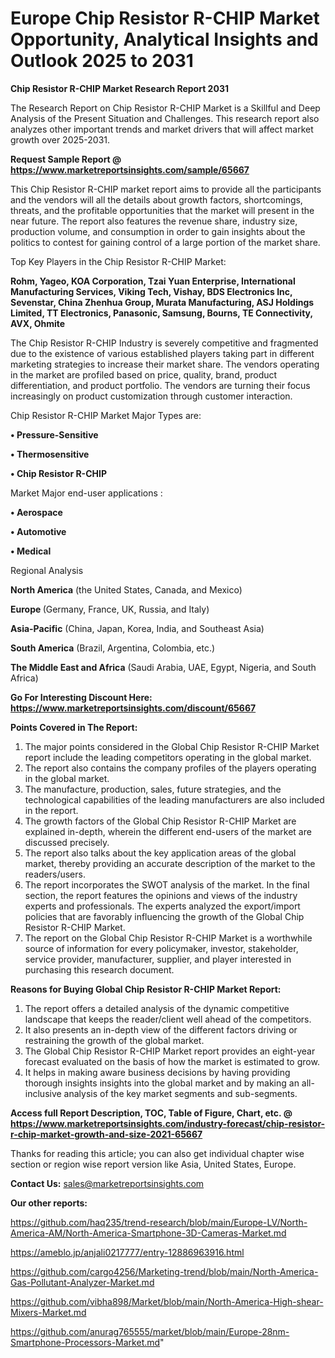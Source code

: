 # Europe Chip Resistor R-CHIP Market Opportunity, Analytical Insights and Outlook 2025 to 2031

<strong>Chip Resistor R-CHIP Market Research Report 2031</strong>

The Research Report on Chip Resistor R-CHIP Market is a Skillful and Deep Analysis of the Present Situation and Challenges. This research report also analyzes other important trends and market drivers that will affect market growth over 2025-2031.

<strong>Request Sample Report @ <a href=https://www.marketreportsinsights.com/sample/65667>https://www.marketreportsinsights.com/sample/65667</a></strong>

This Chip Resistor R-CHIP market report aims to provide all the participants and the vendors will all the details about growth factors, shortcomings, threats, and the profitable opportunities that the market will present in the near future. The report also features the revenue share, industry size, production volume, and consumption in order to gain insights about the politics to contest for gaining control of a large portion of the market share.

Top Key Players in the Chip Resistor R-CHIP Market:

<strong>Rohm, Yageo, KOA Corporation, Tzai Yuan Enterprise, International Manufacturing Services, Viking Tech, Vishay, BDS Electronics Inc, Sevenstar, China Zhenhua Group, Murata Manufacturing, ASJ Holdings Limited, TT Electronics, Panasonic, Samsung, Bourns, TE Connectivity, AVX, Ohmite</strong>

The Chip Resistor R-CHIP Industry is severely competitive and fragmented due to the existence of various established players taking part in different marketing strategies to increase their market share. The vendors operating in the market are profiled based on price, quality, brand, product differentiation, and product portfolio. The vendors are turning their focus increasingly on product customization through customer interaction.

Chip Resistor R-CHIP Market Major Types are:

<strong>• Pressure-Sensitive

• Thermosensitive

• Chip Resistor R-CHIP</strong>

Market Major end-user applications :

<strong>• Aerospace

• Automotive

• Medical</strong>

Regional Analysis

</u><strong><b>North America</b></strong> (the United States, Canada, and Mexico)

<strong><b>Europe </b></strong>(Germany, France, UK, Russia, and Italy)

<strong><b>Asia-Pacific</b></strong> (China, Japan, Korea, India, and Southeast Asia)

<strong><b>South America</b></strong> (Brazil, Argentina, Colombia, etc.)

<strong><b>The Middle East and Africa</b></strong> (Saudi Arabia, UAE, Egypt, Nigeria, and South Africa)

<strong>Go For Interesting Discount Here: <a href=https://www.marketreportsinsights.com/discount/65667>https://www.marketreportsinsights.com/discount/65667</a></strong>

<strong>Points Covered in The Report:</strong>
<ol>
  <li>The major points considered in the Global Chip Resistor R-CHIP Market report include the leading competitors operating in the global market.</li>
  <li>The report also contains the company profiles of the players operating in the global market.</li>
  <li>The manufacture, production, sales, future strategies, and the technological capabilities of the leading manufacturers are also included in the report.</li>
  <li>The growth factors of the Global Chip Resistor R-CHIP Market are explained in-depth, wherein the different end-users of the market are discussed precisely.</li>
  <li>The report also talks about the key application areas of the global market, thereby providing an accurate description of the market to the readers/users.</li>
  <li>The report incorporates the SWOT analysis of the market. In the final section, the report features the opinions and views of the industry experts and professionals. The experts analyzed the export/import policies that are favorably influencing the growth of the Global Chip Resistor R-CHIP Market.</li>
  <li>The report on the Global Chip Resistor R-CHIP Market is a worthwhile source of information for every policymaker, investor, stakeholder, service provider, manufacturer, supplier, and player interested in purchasing this research document.</li>
</ol>
<strong>Reasons for Buying Global Chip Resistor R-CHIP Market Report:</strong>

<ol>
  <li>The report offers a detailed analysis of the dynamic competitive landscape that keeps the reader/client well ahead of the competitors.</li>
  <li>It also presents an in-depth view of the different factors driving or restraining the growth of the global market.</li>
  <li>The Global Chip Resistor R-CHIP Market report provides an eight-year forecast evaluated on the basis of how the market is estimated to grow.</li>
  <li>It helps in making aware business decisions by having providing thorough insights insights into the global market and by making an all-inclusive analysis of the key market segments and sub-segments.</li>
</ol>
<strong>Access full Report Description, TOC, Table of Figure, Chart, etc. @ <a href=https://www.marketreportsinsights.com/industry-forecast/chip-resistor-r-chip-market-growth-and-size-2021-65667>https://www.marketreportsinsights.com/industry-forecast/chip-resistor-r-chip-market-growth-and-size-2021-65667</a></strong>


Thanks for reading this article; you can also get individual chapter wise section or region wise report version like Asia, United States, Europe.

<strong>Contact Us:</strong>
sales@marketreportsinsights.com

<strong>Our other reports:</strong>

<a href=https://github.com/haq235/trend-research/blob/main/Europe-LV/North-America-AM/North-America-Smartphone-3D-Cameras-Market.md>https://github.com/haq235/trend-research/blob/main/Europe-LV/North-America-AM/North-America-Smartphone-3D-Cameras-Market.md</a>

<a href=https://ameblo.jp/anjali0217777/entry-12886963916.html>https://ameblo.jp/anjali0217777/entry-12886963916.html</a>

<a href=https://github.com/cargo4256/Marketing-trend/blob/main/North-America-Gas-Pollutant-Analyzer-Market.md>https://github.com/cargo4256/Marketing-trend/blob/main/North-America-Gas-Pollutant-Analyzer-Market.md</a>

<a href=https://github.com/vibha898/Market/blob/main/North-America-High-shear-Mixers-Market.md>https://github.com/vibha898/Market/blob/main/North-America-High-shear-Mixers-Market.md</a>

<a href=https://github.com/anurag765555/market/blob/main/Europe-28nm-Smartphone-Processors-Market.md>https://github.com/anurag765555/market/blob/main/Europe-28nm-Smartphone-Processors-Market.md</a>"
